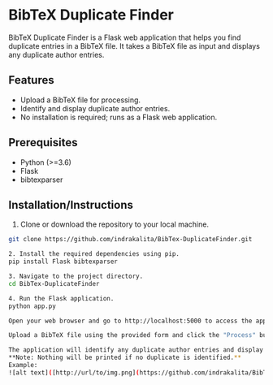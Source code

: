 # BibTeX Duplicate Finder

BibTeX Duplicate Finder is a Flask web application that helps you find duplicate entries in a BibTeX file. It takes a BibTeX file as input and displays any duplicate author entries.

## Features

- Upload a BibTeX file for processing.
- Identify and display duplicate author entries.
- No installation is required; runs as a Flask web application.

## Prerequisites

- Python (>=3.6)
- Flask
- bibtexparser

## Installation/Instructions

1. Clone or download the repository to your local machine.

```bash
git clone https://github.com/indrakalita/BibTex-DuplicateFinder.git

2. Install the required dependencies using pip.
pip install Flask bibtexparser

3. Navigate to the project directory.
cd BibTex-DuplicateFinder

4. Run the Flask application.
python app.py

Open your web browser and go to http://localhost:5000 to access the application.

Upload a BibTeX file using the provided form and click the "Process" button.

The application will identify any duplicate author entries and display the results.
**Note: Nothing will be printed if no duplicate is identified.**
Example:
![alt text]([http://url/to/img.png](https://github.com/indrakalita/BibTex-DuplicateFinder/blob/main/test.png)https://github.com/indrakalita/BibTex-DuplicateFinder/blob/main/test.png)

